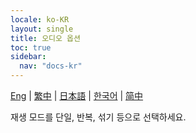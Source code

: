 ```yaml
---
locale: ko-KR
layout: single
title: 오디오 옵션
toc: true
sidebar:
  nav: "docs-kr"
---
```

[Eng](/dancexr/features/audio_options) | [繁中](/tw/dancexr/features/audio_options) | [日本語](/jp/dancexr/features/audio_options) | [한국어](/kr/dancexr/features/audio_options) | [简中](/zh/dancexr/features/audio_options)

재생 모드를 단일, 반복, 섞기 등으로 선택하세요.